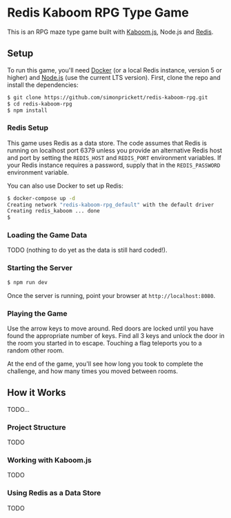 # Redis Kaboom RPG Type Game

This is an RPG maze type game built with [Kaboom.js](https://kaboomjs.com/), Node.js and [Redis](https://redis.io).

## Setup

To run this game, you'll need [Docker](https://www.docker.com/) (or a local Redis instance, version 5 or higher) and [Node.js](https://nodejs.org/) (use the current LTS version).  First, clone the repo and install the dependencies:

```bash
$ git clone https://github.com/simonprickett/redis-kaboom-rpg.git
$ cd redis-kaboom-rpg
$ npm install
```

### Redis Setup

This game uses Redis as a data store.  The code assumes that Redis is running on localhost port 6379 unless you provide an alternative Redis host and port by setting the `REDIS_HOST` and `REDIS_PORT` environment variables.  If your Redis instance requires a password, supply that in the `REDIS_PASSWORD` environment variable.

You can also use Docker to set up Redis:

```bash
$ docker-compose up -d
Creating network "redis-kaboom-rpg_default" with the default driver
Creating redis_kaboom ... done
$
```

### Loading the Game Data

TODO (nothing to do yet as the data is still hard coded!).

### Starting the Server

```bash
$ npm run dev
```

Once the server is running, point your browser at `http://localhost:8080`.

### Playing the Game

Use the arrow keys to move around.  Red doors are locked until you have found the appropriate number of keys.  Find all 3 keys and unlock the door in the room you started in to escape.  Touching a flag teleports you to a random other room.

At the end of the game, you'll see how long you took to complete the challenge, and how many times you moved between rooms.

## How it Works

TODO...

### Project Structure

TODO

### Working with Kaboom.js

TODO

### Using Redis as a Data Store

TODO
